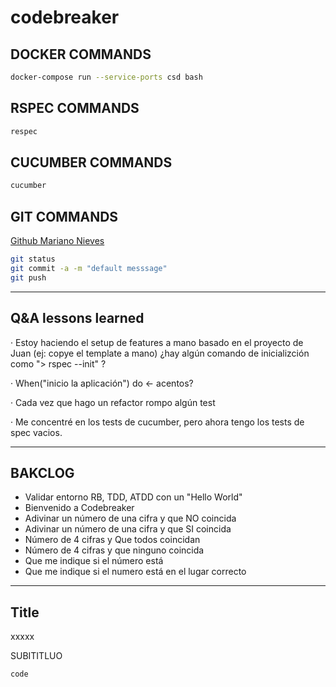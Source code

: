 # codebreaker

## DOCKER COMMANDS
```bash
docker-compose run --service-ports csd bash
```

## RSPEC COMMANDS
```bash
respec
```

## CUCUMBER COMMANDS
```bash
cucumber
```

## GIT COMMANDS
[Github Mariano Nieves](https://github.com/marianonieves/kbot) 

```bash
git status
git commit -a -m "default messsage"
git push
```

- - -
## Q&A lessons learned

· Estoy haciendo el setup de features a mano basado en el proyecto de Juan (ej: copye el template a mano)
  ¿hay algún comando de inicializción como "> rspec --init" ?

· When("inicio la aplicación") do <- acentos?

· Cada vez que hago un refactor rompo algún test

· Me concentré en los tests de cucumber, pero ahora tengo los tests de spec vacios.



- - -
## BAKCLOG

- Validar entorno RB, TDD, ATDD con un "Hello World"
- Bienvenido a Codebreaker
- Adivinar un número de una cifra y que NO coincida
- Adivinar un número de una cifra y que SI coincida
- Número de 4 cifras y Que todos coincidan
- Número de 4 cifras y que ninguno coincida
- Que me indique si el número está
- Que me indique si el numero está en el lugar correcto


- - -

## Title
xxxxx

SUBITITLUO
```bash
code
```
